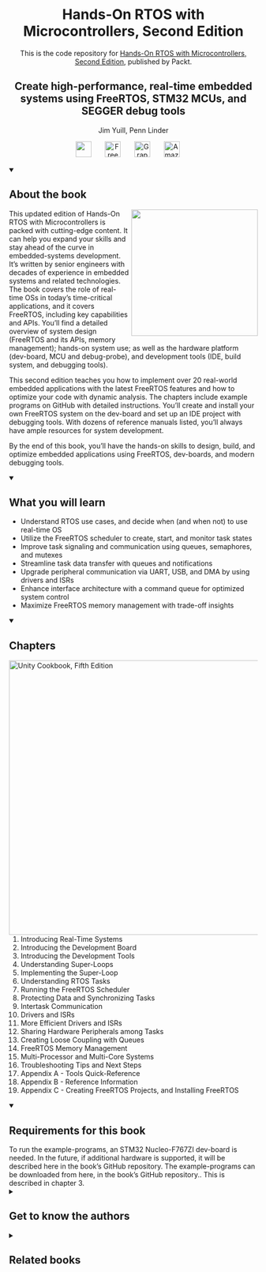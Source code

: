 <h1 align="center">
Hands-On RTOS with Microcontrollers, Second Edition</h1>
<p align="center">This is the code repository for <a href ="https://www.packtpub.com/en-us/product/hands-on-rtos-with-microcontrollers-9781803243047"> Hands-On RTOS with Microcontrollers, Second Edition</a>, published by Packt.
</p>

<h2 align="center">
Create high-performance, real-time embedded systems using FreeRTOS, STM32 MCUs, and SEGGER debug tools
</h2>
<p align="center">
Jim Yuill, Penn Linder</p>

<p align="center">
   <a href="https://packt.link/embeddedsystems" alt="Discord" title="Learn more on the Discord server"><img width="32px" src="https://cliply.co/wp-content/uploads/2021/08/372108630_DISCORD_LOGO_400.gif"/></a>
  &#8287;&#8287;&#8287;&#8287;&#8287;
  <a href="https://packt.link/free-ebook/9781803243047"><img width="32px" alt="Free PDF" title="Free PDF" src="https://cdn-icons-png.flaticon.com/512/4726/4726010.png"/></a>
 &#8287;&#8287;&#8287;&#8287;&#8287;
  <a href="https://packt.link/gbp/9781803237725"><img width="32px" alt="Graphic Bundle" title="Graphic Bundle" src="https://cdn-icons-png.flaticon.com/512/2659/2659360.png"/></a>
  &#8287;&#8287;&#8287;&#8287;&#8287;
   <a href="https://www.amazon.com/Hands-RTOS-Microcontrollers-high-performance-real-time/dp/1803237724"><img width="32px" alt="Amazon" title="Get your copy" src="https://cdn-icons-png.flaticon.com/512/15466/15466027.png"/></a>
  &#8287;&#8287;&#8287;&#8287;&#8287;
</p>
<details open> 
  <summary><h2>About the book</summary>
<a href="https://www.packtpub.com/product/unity-cookbook-fifth-edition/9781805123026">
<img src="https://content.packt.com/B18584/cover_image_small.jpg"  height="256px" align="right">
</a>

This updated edition of Hands-On RTOS with Microcontrollers is packed with cutting-edge content. It can help you expand your skills and stay ahead of the curve in embedded-systems development. It’s written by senior engineers with decades of experience in embedded systems and related technologies. The book covers the role of real-time OSs in today’s time-critical applications, and it covers FreeRTOS, including key capabilities and APIs. You’ll find a detailed overview of system design (FreeRTOS and its APIs, memory management);  hands-on system use; as well as the hardware platform (dev-board, MCU and debug-probe), and development tools (IDE, build system, and debugging tools).

This second edition teaches you how to implement over 20 real-world embedded applications with the latest FreeRTOS features and how to optimize your code with dynamic analysis. The chapters include example programs on GitHub with detailed instructions. You’ll create and install your own FreeRTOS system on the dev-board and set up an IDE project with debugging tools. With dozens of reference manuals listed, you’ll always have ample resources for system development.

By the end of this book, you’ll have the hands-on skills to design, build, and optimize embedded applications using FreeRTOS, dev-boards, and modern debugging tools.</details>
<details open> 
  <summary><h2>What you will learn</summary>
<ul>

<li>Understand RTOS use cases, and decide when (and when not) to use real-time OS</li>

<li>Utilize the FreeRTOS scheduler to create, start, and monitor task states</li>

<li>Improve task signaling and communication using queues, semaphores, and mutexes</li>

<li>Streamline task data transfer with queues and notifications</li>

<li>Upgrade peripheral communication via UART, USB, and DMA by using drivers and ISRs</li>

<li>Enhance interface architecture with a command queue for optimized system control</li>

<li>Maximize FreeRTOS memory management with trade-off insights</li>

</ul>

  </details>

<details open> 
  <summary><h2>Chapters</summary>
     <img src="https://cliply.co/wp-content/uploads/2020/02/372002150_DOCUMENTS_400px.gif" alt="Unity Cookbook, Fifth Edition" height="556px" align="right">
<ol>

  <li>Introducing Real-Time Systems</li>

  <li>Introducing the Development Board</li>

  <li>Introducing the Development Tools</li>

  <li>Understanding Super-Loops</li>

  <li>Implementing the Super-Loop</li>

  <li>Understanding RTOS Tasks</li>

  <li>Running the FreeRTOS Scheduler</li>

  <li> Protecting Data and Synchronizing Tasks</li>

  <li>Intertask Communication</li>

  <li>Drivers and ISRs</li>

  <li>More Efficient Drivers and ISRs</li>

  <li>Sharing Hardware Peripherals among Tasks</li>

  <li>Creating Loose Coupling with Queues</li>

  <li>FreeRTOS Memory Management</li>

  <li>Multi-Processor and Multi-Core Systems</li>

  <li>Troubleshooting Tips and Next Steps</li>

  <li>Appendix A - Tools Quick-Reference </li>

  <li>Appendix B - Reference Information</li>

  <li>Appendix C - Creating FreeRTOS Projects, and Installing FreeRTOS</li>

</ol>

</details>


<details open> 
  <summary><h2>Requirements for this book</summary>
To run the example-programs, an STM32 Nucleo-F767ZI dev-board is needed. In the future, if additional hardware is supported, it will be described here in the book’s GitHub repository. The example-programs can be downloaded from here, in the book’s GitHub repository.. This is described in chapter 3.
  </details>
    


<details> 
  <summary><h2>Get to know the authors</h2></summary>

_Jim Yuill_ Jim Yuill is a senior computer-systems engineer, with 30 years of experience. He has worked in operating-systems development, cyber-security R&D, network systems-programming, and university teaching. He has a PhD in computer science, with a thesis in cyber security, which is highly cited.

_Penn Linder_ Penn Linder is a Senior Electrical Engineer at IVEK Corporation, a manufacturer of industrial pumps and controllers. He has had a passion for embedded systems since taking his first embedded controllers' class at Penn State University in 1995. He followed his passion by working for various companies that allowed him to design both hardware and software for products using embedded systems. Some of the products he has worked on include lighting controls, medical devices, and industrial automation equipment. His early years were spent cranking out bare-metal assembly code for 8-bit MCUs. In his later years, he wrote software using C and FreeRTOS for 32-bit ARM Cortex-M processors.



</details>
<details> 
  <summary><h2>Related books</h2></summary>
<ul>

  <li><a href="https://www.packtpub.com/en-us/product/c-in-embedded-systems-first-edition-9781835881149">C++ in Embedded Systems, First Edition</a></li>

  <li><a href="https://www.packtpub.com/en-us/product/mastering-embedded-linux-development-fourth-edition-9781803232591">Mastering Embedded Linux Development, Fourth Edition</a></li>
 
</ul>

</details>


